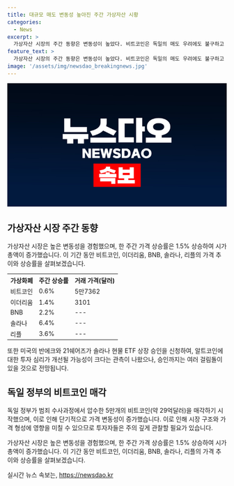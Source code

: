 ```yaml
---
title: 대규모 매도 변동성 높아진 주간 가상자산 시황
categories:
  - News
excerpt: >
  가상자산 시장의 주간 동향은 변동성이 높았다. 비트코인은 독일의 매도 우려에도 불구하고 0.6% 상승했으며, 이더리움은 1.4%의 상승을 기록했다. 미국의 6월 CPI 발표는 시장에 긍정적인 영향을 미치며, 가상자산 시가총액은 1.5% 상승했다. 또한, 미국의 반에크와 21쉐어즈가 솔라나 현물 ETF 상장 신청을 했으며, 독일 정부는 5만개의 비트코인을 매각하기 시작했다. 이 주요 동향들이 향후 가상자산 시장에 미치는 영향은 더욱 주목받고 있다.
feature_text: >
  가상자산 시장의 주간 동향은 변동성이 높았다. 비트코인은 독일의 매도 우려에도 불구하고 0.6% 상승했으며, 이더리움은 1.4%의 상승을 기록했다. 미국의 6월 CPI 발표는 시장에 긍정적인 영향을 미치며, 가상자산 시가총액은 1.5% 상승했다. 또한, 미국의 반에크와 21쉐어즈가 솔라나 현물 ETF 상장 신청을 했으며, 독일 정부는 5만개의 비트코인을 매각하기 시작했다. 이 주요 동향들이 향후 가상자산 시장에 미치는 영향은 더욱 주목받고 있다.
image: '/assets/img/newsdao_breakingnews.jpg'
---
```


<p><img src="/assets/img/newsdao_breakingnews.jpg" alt="bookingtag 속보" /></p>

<h2 data-ke-size="size26">가상자산 시장 주간 동향</h2>

<p data-ke-size="size16">가상자산 시장은 높은 변동성을 경험했으며, 한 주간 가격 상승률은 1.5% 상승하여 시가총액이 증가했습니다. 이 기간 동안 비트코인, 이더리움, BNB, 솔라나, 리플의 가격 추이와 상승률을 살펴보겠습니다.</p>

<table>
    <tr>
        <th>가상화폐</th>
        <th>주간 상승률</th>
        <th>거래 가격(달러)</th>
    </tr>
    <tr>
        <td>비트코인</td>
        <td>0.6%</td>
        <td>5만7362</td>
    </tr>
    <tr>
        <td>이더리움</td>
        <td>1.4%</td>
        <td>3101</td>
    </tr>
    <tr>
        <td>BNB</td>
        <td>2.2%</td>
        <td>---</td>
    </tr>
    <tr>
        <td>솔라나</td>
        <td>6.4%</td>
        <td>---</td>
    </tr>
    <tr>
        <td>리플</td>
        <td>3.6%</td>
        <td>---</td>
    </tr>
</table>

<p data-ke-size="size16">또한 미국의 반에크와 21쉐어즈가 솔라나 현물 ETF 상장 승인을 신청하여, 알트코인에 대한 투자 심리가 개선될 가능성이 크다는 관측이 나왔으나, 승인까지는 여러 걸림돌이 있을 것으로 전망됩니다.</p>

<h2 data-ke-size="size26">독일 정부의 비트코인 매각</h2>

<p data-ke-size="size16">독일 정부가 범죄 수사과정에서 압수한 5만개의 비트코인(약 29억달러)을 매각하기 시작했으며, 이로 인해 단기적으로 가격 변동성이 증가했습니다. 이로 인해 시장 구조와 가격 형성에 영향을 미칠 수 있으므로 투자자들은 주의 깊게 관찰할 필요가 있습니다.</p>

<p data-ke-size="size16">가상자산 시장은 높은 변동성을 경험했으며, 한 주간 가격 상승률은 1.5% 상승하여 시가총액이 증가했습니다. 이 기간 동안 비트코인, 이더리움, BNB, 솔라나, 리플의 가격 추이와 상승률을 살펴보겠습니다.</p>
실시간 뉴스 속보는, <a href="https://newsdao.kr" rel="dofollow">https://newsdao.kr</a>



